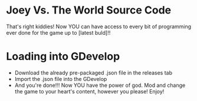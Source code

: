 # Joey Vs. The World Source Code
That's right kiddies! Now YOU can have access to every bit of programming ever done for the game up to [latest buld]!!
# Loading into GDevelop
* Download the already pre-packaged .json file in the releases tab
* Import the .json file into the GDevelop
* And you're done!!!
Now YOU have the power of god. Mod and change the game to your heart's content, however you please!
Enjoy!
